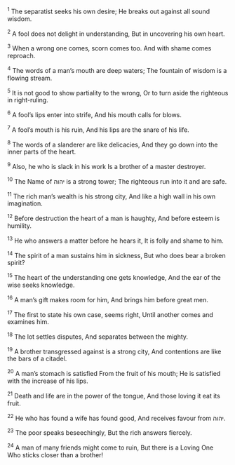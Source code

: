 <sup>1</sup> The separatist seeks his own desire; He breaks out against all sound wisdom.

<sup>2</sup> A fool does not delight in understanding, But in uncovering his own heart.

<sup>3</sup> When a wrong one comes, scorn comes too. And with shame comes reproach.

<sup>4</sup> The words of a man’s mouth are deep waters; The fountain of wisdom is a flowing stream.

<sup>5</sup> It is not good to show partiality to the wrong, Or to turn aside the righteous in right-ruling.

<sup>6</sup> A fool’s lips enter into strife, And his mouth calls for blows.

<sup>7</sup> A fool’s mouth is his ruin, And his lips are the snare of his life.

<sup>8</sup> The words of a slanderer are like delicacies, And they go down into the inner parts of the heart.

<sup>9</sup> Also, he who is slack in his work Is a brother of a master destroyer.

<sup>10</sup> The Name of יהוה is a strong tower; The righteous run into it and are safe.

<sup>11</sup> The rich man’s wealth is his strong city, And like a high wall in his own imagination.

<sup>12</sup> Before destruction the heart of a man is haughty, And before esteem is humility.

<sup>13</sup> He who answers a matter before he hears it, It is folly and shame to him.

<sup>14</sup> The spirit of a man sustains him in sickness, But who does bear a broken spirit?

<sup>15</sup> The heart of the understanding one gets knowledge, And the ear of the wise seeks knowledge.

<sup>16</sup> A man’s gift makes room for him, And brings him before great men.

<sup>17</sup> The first to state his own case, seems right, Until another comes and examines him.

<sup>18</sup> The lot settles disputes, And separates between the mighty.

<sup>19</sup> A brother transgressed against is a strong city, And contentions are like the bars of a citadel.

<sup>20</sup> A man’s stomach is satisfied From the fruit of his mouth; He is satisfied with the increase of his lips.

<sup>21</sup> Death and life are in the power of the tongue, And those loving it eat its fruit.

<sup>22</sup> He who has found a wife has found good, And receives favour from יהוה.

<sup>23</sup> The poor speaks beseechingly, But the rich answers fiercely.

<sup>24</sup> A man of many friends might come to ruin, But there is a Loving One Who sticks closer than a brother!

